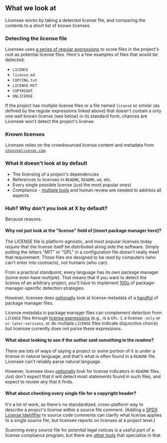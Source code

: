 ## What we look at

Licensee works by taking a detected license file, and comparing the contents to a short list of known licenses.

### Detecting the license file

Licensee uses [a series of regular expressions](https://github.com/benbalter/licensee/blob/master/lib/licensee/project_files/license_file.rb#L6-L43) to score files in the project's root as potential license files. Here's a few examples of files that would be detected:

* `LICENCE`
* `license.md`
* `COPYING.txt`
* `LICENSE-MIT`
* `COPYRIGHT`
* `UNLICENSE`

If the project has multiple license files or a file named `license` or similar (as defined by the regular expressions linked above) that doesn't contain a only one well known license (see below) in its standard form, chances are Licensee won't detect the project's license.

### Known licenses

Licensee relies on the crowdsourced license content and metadata from [`choosealicense.com`](https://choosealicense.com).

### What it doesn't look at by default

* The licensing of a project's dependencies
* References to licenses in `README`, `README.md`, etc.
* Every single possible license (just the most popular ones)
* Compliance - [multiple tools](https://github.com/todogroup/awesome-oss-mgmt#licensing) and human review are needed to address all aspects

### Huh? Why don't you look at X by default?

Because reasons.

#### Why not just look at the "license" field of [insert package manager here]?

The LICENSE file is platform-agnostic, and most popular licenses today *require* that the license itself be distributed along side the software. Simply putting the letters "MIT" or "GPL" in a configuration file doesn't really meet that requirement. Those files are designed to be read by computers (who can't enter into contracts), not humans (who can).

From a practical standpoint, every language has its own package manager (some even have multiple). That means that if you want to detect the license of an arbitrary project, you'll have to implement [100s](https://github.com/github/linguist/tree/master/samples) of package-manager-specific detection strategies.

However, licensee does [optionally](https://github.com/benbalter/licensee/blob/master/docs/customizing.md) look at license metadata of a [handful](https://github.com/benbalter/licensee/blob/master/lib/licensee/project_files/package_manager_file.rb) of package manager files.

License metadata in package manager files can complement detection from `LICENSE` files through [license expressions](https://spdx.org/spdx-specification-21-web-version#h.jxpfx0ykyb60) (e.g., is a `GPL-3.0` license `-only` or `or-later-versions`, or do multiple `LICENSE` files indicate disjunctive choice) but licensee currently does not parse these expressions.

#### What about looking to see if the author said something in the readme?

There are lots of ways of saying a project or some portion of it is under a license in natural language, and that's what is often found in a `README` file. Licensee can't reliably parse natural language.

However, licensee does [optionally](https://github.com/benbalter/licensee/blob/master/docs/customizing.md) look for license indicators in `README` files. Just don't expect that it will detect most statements found in such files, and expect to review any that it finds.

#### What about checking every single file for a copyright header?

It's a lot of work, as there's no standardized, cross-platform way to describe a _project's_ license within a source file comment. (Adding a [SPDX License Idenfifier](https://spdx.org/using-spdx-license-identifier) to source code comments can clarify what license applies to a single source file, but licensee reports on licenses at a project level.)

Scanning every source file for potential legal notices is a useful part of a license compliance program, but there are [other tools](https://github.com/todogroup/awesome-oss-mgmt#licensing) that specialize in that.
